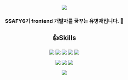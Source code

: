<div align="center">

<a  href="https://mail.google.com/mail/?view=cm&amp;fs=1&amp;to=ybj121725@gmail.com" target="_blank"><img src="https://img.shields.io/badge/Gmail-EA4335?style=flat-square&logo=Gmail&logoColor=white"></img></a>

### SSAFY6기 frontend 개발자를 꿈꾸는 유병재입니다. 👋

## 👍Skills
<img src="https://img.shields.io/badge/JavaScript-F7DF1E?style=flat-square&logo=JavaScript&logoColor=white"></img>
<img src="https://img.shields.io/badge/React-61DAFB?style=flat-square&logo=React&logoColor=white"></img>
<img src="https://img.shields.io/badge/Next.js-000000?style=flat-square&logo=Next.js&logoColor=white"></img>
<img src="https://img.shields.io/badge/Vue.js-4FC08D?style=flat-square&logo=Vue.js&logoColor=white"></img>
<img src="https://img.shields.io/badge/HTML5-E34F26?style=flat-square&logo=HTML5&logoColor=white"></img>

<img src="https://img.shields.io/badge/Python-3776AB?style=flat-square&logo=Python&logoColor=white"></img>
<img src="https://img.shields.io/badge/Django-092E20?style=flat-square&logo=Django&logoColor=white"></img>
<img src="https://img.shields.io/badge/Java-007396?style=flat-square&logo=Java&logoColor=white"></img>


<img src="http://mazassumnida.wtf/api/v2/generate_badge?boj=ybj1217">

</div>



<!--
**byeongjaeyu/byeongjaeyu** is a ✨ _special_ ✨ repository because its `README.md` (this file) appears on your GitHub profile.

Here are some ideas to get you started:

- 🔭 I’m currently working on ...
- 🌱 I’m currently learning ...
- 👯 I’m looking to collaborate on ...
- 🤔 I’m looking for help with ...
- 💬 Ask me about ...
- 📫 How to reach me: ...
- 😄 Pronouns: ...
- ⚡ Fun fact: ...
-->
